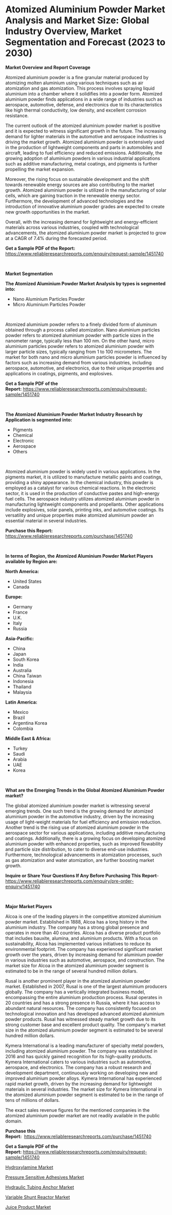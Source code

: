 <p><h1>Atomized Aluminium Powder Market Analysis and Market Size: Global Industry Overview, Market Segmentation and Forecast (2023 to 2030)</h1></p><p><strong>Market Overview and Report Coverage</strong></p>
<p><p>Atomized aluminium powder is a fine granular material produced by atomizing molten aluminium using various techniques such as air atomization and gas atomization. This process involves spraying liquid aluminium into a chamber where it solidifies into a powder form. Atomized aluminium powder finds applications in a wide range of industries such as aerospace, automotive, defense, and electronics due to its characteristics like high thermal conductivity, low density, and excellent corrosion resistance.</p><p>The current outlook of the atomized aluminium powder market is positive and it is expected to witness significant growth in the future. The increasing demand for lighter materials in the automotive and aerospace industries is driving the market growth. Atomized aluminium powder is extensively used in the production of lightweight components and parts in automobiles and aircraft, leading to fuel efficiency and reduced emissions. Additionally, the growing adoption of aluminium powders in various industrial applications such as additive manufacturing, metal coatings, and pigments is further propelling the market expansion.</p><p>Moreover, the rising focus on sustainable development and the shift towards renewable energy sources are also contributing to the market growth. Atomized aluminium powder is utilized in the manufacturing of solar cells, which are gaining traction in the renewable energy sector. Furthermore, the development of advanced technologies and the introduction of innovative aluminium powder grades are expected to create new growth opportunities in the market.</p><p>Overall, with the increasing demand for lightweight and energy-efficient materials across various industries, coupled with technological advancements, the atomized aluminium powder market is projected to grow at a CAGR of 7.4% during the forecasted period.</p></p>
<p><strong>Get a Sample PDF of the Report:</strong> <a href="https://www.reliableresearchreports.com/enquiry/request-sample/1451740">https://www.reliableresearchreports.com/enquiry/request-sample/1451740</a></p>
<p>&nbsp;</p>
<p><strong>Market Segmentation</strong></p>
<p><strong>The Atomized Aluminium Powder Market Analysis by types is segmented into:</strong></p>
<p><ul><li>Nano Aluminium Particles Powder</li><li>Micro Aluminium Particles Powder</li></ul></p>
<p>&nbsp;</p>
<p><p>Atomized aluminium powder refers to a finely divided form of aluminum obtained through a process called atomization. Nano aluminium particles powder refers to atomized aluminium powder with particle sizes in the nanometer range, typically less than 100 nm. On the other hand, micro aluminium particles powder refers to atomized aluminium powder with larger particle sizes, typically ranging from 1 to 100 micrometers. The market for both nano and micro aluminium particles powder is influenced by factors such as increasing demand from various industries, including aerospace, automotive, and electronics, due to their unique properties and applications in coatings, pigments, and explosives.</p></p>
<p><strong>Get a Sample PDF of the Report:</strong>&nbsp;<a href="https://www.reliableresearchreports.com/enquiry/request-sample/1451740">https://www.reliableresearchreports.com/enquiry/request-sample/1451740</a></p>
<p>&nbsp;</p>
<p><strong>The Atomized Aluminium Powder Market Industry Research by Application is segmented into:</strong></p>
<p><ul><li>Pigments</li><li>Chemical</li><li>Electronic</li><li>Aerospace</li><li>Others</li></ul></p>
<p>&nbsp;</p>
<p><p>Atomized aluminium powder is widely used in various applications. In the pigments market, it is utilized to manufacture metallic paints and coatings, providing a shiny appearance. In the chemical industry, this powder is employed as a catalyst for various chemical reactions. In the electronic sector, it is used in the production of conductive pastes and high-energy fuel cells. The aerospace industry utilizes atomized aluminium powder in manufacturing lightweight components and propellants. Other applications include explosives, solar panels, printing inks, and automotive coatings. Its versatility and unique properties make atomized aluminium powder an essential material in several industries.</p></p>
<p><strong>Purchase this Report:</strong>&nbsp; <a href="https://www.reliableresearchreports.com/purchase/1451740">https://www.reliableresearchreports.com/purchase/1451740</a></p>
<p>&nbsp;</p>
<p><strong>In terms of Region, the Atomized Aluminium Powder Market Players available by Region are:</strong></p>
<p>
    <p> <strong> North America: </strong>
        <ul>
            <li>United States</li>
            <li>Canada</li>
        </ul>
        </p> 
    <p> <strong> Europe: </strong>
        <ul>
            <li>Germany</li>
            <li>France</li>
            <li>U.K.</li>
            <li>Italy</li>
            <li>Russia</li>
        </ul>
        </p> 
    <p> <strong> Asia-Pacific: </strong>
        <ul>
            <li>China</li>
            <li>Japan</li>
            <li>South Korea</li>
            <li>India</li>
            <li>Australia</li>
            <li>China Taiwan</li>
            <li>Indonesia</li>
            <li>Thailand</li>
            <li>Malaysia</li>
        </ul>
        </p> 
    <p> <strong> Latin America: </strong>
        <ul>
            <li>Mexico</li>
            <li>Brazil</li>
            <li>Argentina Korea</li>
            <li>Colombia</li>
        </ul>
        </p> 
    <p> <strong> Middle East & Africa: </strong>
        <ul>
            <li>Turkey</li>
            <li>Saudi</li>
            <li>Arabia</li>
            <li>UAE</li>
            <li>Korea</li>
        </ul>
    </p>
    </p>
<p>&nbsp;</p>
<p><strong>What are the Emerging Trends in the Global Atomized Aluminium Powder market?</strong></p>
<p><p>The global atomized aluminium powder market is witnessing several emerging trends. One such trend is the growing demand for atomized aluminium powder in the automotive industry, driven by the increasing usage of light-weight materials for fuel efficiency and emission reduction. Another trend is the rising use of atomized aluminium powder in the aerospace sector for various applications, including additive manufacturing and coatings. Additionally, there is a growing focus on developing atomized aluminium powder with enhanced properties, such as improved flowability and particle size distribution, to cater to diverse end-use industries. Furthermore, technological advancements in atomization processes, such as gas atomization and water atomization, are further boosting market growth.</p></p>
<p><strong>Inquire or Share Your Questions If Any Before Purchasing This Report</strong>- <a href="https://www.reliableresearchreports.com/enquiry/pre-order-enquiry/1451740">https://www.reliableresearchreports.com/enquiry/pre-order-enquiry/1451740</a></p>
<p>&nbsp;</p>
<p><strong>Major Market Players</strong></p>
<p><p>Alcoa is one of the leading players in the competitive atomized aluminium powder market. Established in 1888, Alcoa has a long history in the aluminium industry. The company has a strong global presence and operates in more than 40 countries. Alcoa has a diverse product portfolio that includes bauxite, alumina, and aluminium products. With a focus on sustainability, Alcoa has implemented various initiatives to reduce its environmental footprint. The company has experienced significant market growth over the years, driven by increasing demand for aluminium powder in various industries such as automotive, aerospace, and construction. The market size for Alcoa in the atomized aluminium powder segment is estimated to be in the range of several hundred million dollars.</p><p>Rusal is another prominent player in the atomized aluminium powder market. Established in 2007, Rusal is one of the largest aluminium producers globally. The company has a vertically integrated business model, encompassing the entire aluminium production process. Rusal operates in 20 countries and has a strong presence in Russia, where it has access to abundant natural resources. The company has consistently focused on technological innovation and has developed advanced atomized aluminium powder products. Rusal has witnessed steady market growth due to its strong customer base and excellent product quality. The company's market size in the atomized aluminium powder segment is estimated to be several hundred million dollars.</p><p>Kymera International is a leading manufacturer of specialty metal powders, including atomized aluminium powder. The company was established in 2016 and has quickly gained recognition for its high-quality products. Kymera International caters to various industries such as automotive, aerospace, and electronics. The company has a robust research and development department, continuously working on developing new and improved aluminium powder alloys. Kymera International has experienced rapid market growth, driven by the increasing demand for lightweight materials in several industries. The market size for Kymera International in the atomized aluminium powder segment is estimated to be in the range of tens of millions of dollars.</p><p>The exact sales revenue figures for the mentioned companies in the atomized aluminium powder market are not readily available in the public domain.</p></p>
<p><strong>Purchase this Report:</strong>&nbsp;&nbsp;<a href="https://www.reliableresearchreports.com/purchase/1451740">https://www.reliableresearchreports.com/purchase/1451740</a></p>
<p></p>
<p><strong>Get a Sample PDF of the Report:</strong>&nbsp;<a href="https://www.reliableresearchreports.com/enquiry/request-sample/1451740">https://www.reliableresearchreports.com/enquiry/request-sample/1451740</a></p>
<p><p><a href="https://github.com/sofayahoo2023/Market-Research-Report-List-1/blob/main/hydroxylamine-market.md">Hydroxylamine Market</a></p><p><a href="https://github.com/pizolina/Market-Research-Report-List-1/blob/main/pressure-sensitive-adhesives-market.md">Pressure Sensitive Adhesives Market</a></p><p><a href="https://medium.com/@briaabshire64/hydraulic-tubing-anchor-market-furnishes-information-on-market-share-market-trends-and-market-e277591be777">Hydraulic Tubing Anchor Market</a></p><p><a href="https://medium.com/@dylangilbert65/analyzing-variable-shunt-reactor-market-global-industry-perspective-and-forecast-2023-to-2030-6fd77e51839e">Variable Shunt Reactor Market</a></p><p><a href="https://medium.com/@helalkhan4512/juice-product-market-insight-market-trends-growth-forecasted-from-2023-to-2030-2c7a9982b209">Juice Product Market</a></p></p>